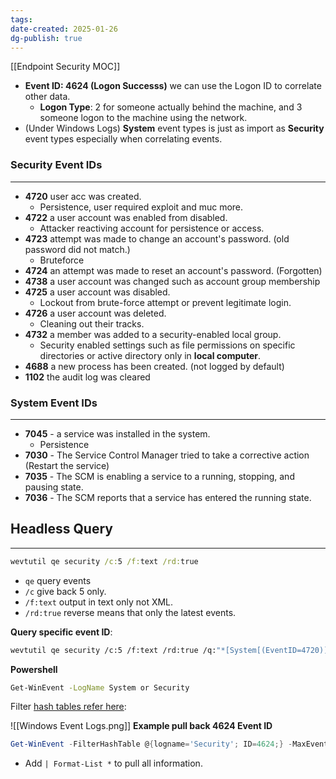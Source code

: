 ```yaml
---
tags: 
date-created: 2025-01-26
dg-publish: true
---
```

[[Endpoint Security MOC]]

- **Event ID: 4624 (Logon Successs)** we can use the Logon ID to correlate other data.
	- **Logon Type**: 2 for someone actually behind the machine, and 3 someone logon to the machine using the network.
- (Under Windows Logs) **System** event types is just as import as **Security** event types especially when correlating events.

### Security Event IDs
---
- **4720** user acc was created.
	- Persistence, user required exploit and muc more.
- **4722** a user account was enabled from disabled.
	- Attacker reactiving account for persistence or access.
- **4723** attempt was made to change an account's password. (old password did not match.)
	- Bruteforce
- **4724** an attempt was made to reset an account's password. (Forgotten)
- **4738** a user account was changed such as account group membership
- **4725** a user account was disabled.
	- Lockout from brute-force attempt or prevent legitimate login.
- **4726** a user account was deleted.
	- Cleaning out their tracks.
- **4732** a member was added to a security-enabled local group.
	- Security enabled settings such as file permissions on specific directories or active directory only in **local computer**.
- **4688** a new process has been created. (not logged by default)
- **1102** the audit log was cleared
### System Event IDs
---
- **7045** - a service was installed in the system.
	- Persistence
- **7030** - The Service Control Manager tried to take a corrective action (Restart the service)
- **7035** - The SCM is enabling a service to a running, stopping, and pausing state.
- **7036** - The SCM reports that a service has entered the running state.
## Headless Query
---

```cmd
wevtutil qe security /c:5 /f:text /rd:true
```

- `qe` query events
- `/c` give back 5 only.
- `/f:text` output in text only not XML.
- `/rd:true` reverse means that only the latest events.

**Query specific event ID**:

```bash
wevtutil qe security /c:5 /f:text /rd:true /q:"*[System[(EventID=4720)]]"
```

**Powershell**

```bash
Get-WinEvent -LogName System or Security
```

Filter [hash tables refer here](https://learn.microsoft.com/en-us/powershell/scripting/samples/creating-get-winevent-queries-with-filterhashtable?view=powershell-7.4):

![[Windows Event Logs.png]]
**Example pull back 4624 Event ID**

```Powershell
Get-WinEvent -FilterHashTable @{logname='Security'; ID=4624;} -MaxEvents 2
```

- Add `| Format-List *` to pull all information.